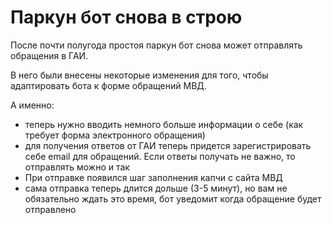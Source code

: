 # Паркун бот снова в строю

После почти полугода простоя паркун бот снова может отправлять обращения в ГАИ.

В него были внесены некоторые изменения для того, чтобы адаптировать бота к форме обращений МВД.

А именно:

- теперь нужно вводить немного больше информации о себе (как требует форма электронного обращения)
- для получения ответов от ГАИ теперь придется зарегистрировать себе email для обращений. Если ответы получать не важно, то отправлять можно и так
- При отправке появился шаг заполнения капчи с сайта МВД
- сама отправка теперь длится дольше (3-5 минут), но вам не обязательно ждать это время, бот уведомит когда обращение будет отправлено
